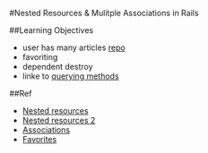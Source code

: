 #Nested Resources & Mulitple Associations in Rails

##Learning Objectives

* user has many articles [repo](https://github.com/sf-wdi-14/rails-review)
* favoriting
* dependent destroy
* linke to [querying methods](http://guides.rubyonrails.org/association_basics.html#the-has-many-through-association#scopes-for-has-many)

##Ref

* [Nested resources](https://github.com/wdi-sf-fall/notes/tree/master/week_07_rails_continued/day_03_nested_resources/dawn_nested_resources)
* [Nested resources 2](https://github.com/Curriculum-Resources/SF-14-Class-6-7-Notes/blob/master/nested_resources/fields_for_and_nested_resources.md)
* [Associations](https://github.com/wdi-sf-fall/notes/tree/master/week_07_rails_continued/day_02_associations_and_auth/dawn_associations)
* [Favorites]()
